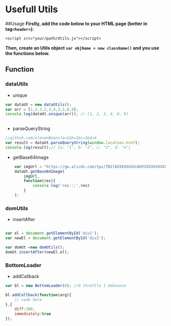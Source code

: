 # Usefull Utils
##Usage
**Firstly, add the code below to your HTML page (better in tag`<header>`):**

`<script src="your/path/Utils.js"></script>
`

**Then, create an Utils object `var objName = new className()` and you use the functions below.**

## Function

### dataUtils
+ unique

```js
var dataUt = new dataUtils();
var arr = [1,2,3,2,3,4,3,1,8,9];
console.log(dataUt.unique(arr)); // [1, 2, 3, 4, 8, 9]
	
```

+ parseQueryString 

```js
//github.com/elevenBeans?a=1&b=2&c=3&d=4
var result = dataUt.parseQueryString(window.location.href); 
console.log(result);// {a: "1", b: "2", c: "3", d: "4"}
```

+ getBase64Image
```js
    var imgUrl = "https://gw.alicdn.com/tps/TB1l6OIKXXXXXcWXFXXXXXXXXXX-34-18.png";
    dataUt.getBase64Image(
        imgUrl,
        function(res){
            console.log('res:::',res)
        }
    );
```

### domUtils
+ insertAfter

```js

var el = document.getElementById('div1');
var newEl = document.getElementById('div2');

var domUt =new domUtils();
domUt.insertAfter(newEl,el);
```

### BottomLoader
+ addCallback

```js
var bl = new BottomLoader(0); //0 throttle 1 debounce

bl.addCallback(function(arg){
	// code here
},{
	diff:300,
	immediately:true
});
```